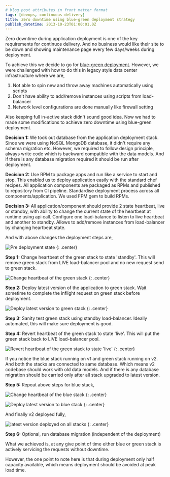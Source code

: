 ```yaml
---
# blog post attributes in front matter format
tags: [devops, continuous delivery]
title: Zero downtime using blue-green deployment strategy
publish_datetime: 2013-10-23T01:00:01.0Z
---
```

Zero downtime during application deployment is one of the key requirements for continuos delivery. And no business would like their site to be down and showing maintenance page every few days/weeks during deployment.

To achieve this we decide to go for [blue-green deployment](http://martinfowler.com/bliki/BlueGreenDeployment.html). However, we were challenged with how to do this in legacy style data center infrastructure where we are,

1. Not able to spin new and throw away machines automatically using scripts
2. Don't have ability to add/remove instances using scripts from load-balancer
3. Network level configurations are done manually like firewall setting

Also keeping full in-active stack didn't sound good idea. Now we had to made some modifications to achieve zero downtime using blue-green deployment.

**Decision 1:** We took out database from the application deployment stack. Since we were using NoSQL MongoDB database, it didn't require any schema migration etc. However, we required to follow design principle, always write code which is backward compatible with the data models. And if there is any database migration required it should be run after deployment.

**Decision 2:** Use RPM to package apps and run like a service to start and stop. This enabled us to deploy application easily with the standard chef recipes. All application components are packaged as RPMs and published to repository from CI pipeline. Standardise deployment process across all components/application. We used FPM gem to build RPMs.

**Decision 3:** All application/component should provide 2 state heartbeat, live or standby, with ability to change the current state of the heartbeat at runtime using api call. Configure one load-balance to listen to live heartbeat and another to standby. Allows to add/remove instances from load-balancer by changing heartbeat state.

And with above changes the deployment steps are,

![Pre deployment state](/assets/sunitblog/posts/images/zero-downtime-blue-green-deployment/1-state-before-deployment.svg)
{: .center}

**Step 1:** Change heartbeat of the green stack to state 'standby'. This will remove green stack from LIVE load-balancer pool and no new request send to green stack.

![Change heartbeat of the green stack](/assets/sunitblog/posts/images/zero-downtime-blue-green-deployment/2-green-standby.svg)
{: .center}

**Step 2:** Deploy latest version of the application to green stack. Wait sometime to complete the inflight request on green stack before deployment.

![Deploy latest version to green stack](/assets/sunitblog/posts/images/zero-downtime-blue-green-deployment/3-green-v2.svg "Deploy latest version to green stack")
{: .center}

**Step 3:** Sanity test green stack using standby load-balancer. Ideally automated, this will make sure deployment is good.

**Step 4:** Revert heartbeat of the green stack to state 'live'. This will put the green stack back to LIVE load-balancer pool.

![Revert heartbeat of the green stack to state 'live'](/assets/sunitblog/posts/images/zero-downtime-blue-green-deployment/4-green-v2-live.svg "Revert heartbeat of the green stack to state 'live'")
{: .center}

If you notice the blue stack running on v1 and green stack running on v2. And both the stacks are connected to same database. Which means v2 codebase should work with old data models. And if there is any database migration should be carried only after all stack upgraded to latest version.

**Step 5:** Repeat above steps for blue stack,

![Change heartbeat of the blue stack](/assets/sunitblog/posts/images/zero-downtime-blue-green-deployment/5-blue-standby.svg "Change heartbeat of the blue stack")
{: .center}

![Deploy latest version to blue stack](/assets/sunitblog/posts/images/zero-downtime-blue-green-deployment/6-blue-v2.svg "Deploy latest version to blue stack")
{: .center}

And finally v2 deployed fully,

![latest version deployed on all stacks](/assets/sunitblog/posts/images/zero-downtime-blue-green-deployment/7-blue-v2-live.svg "latest version deployed on all stacks")
{: .center}

**Step 6:** Optional, run database migration (independent of the deployment)

What we achieved is, at any give point of time either blue or green stack is actively servicing the requests without downtime.

However, the one point to note here is that during deployment only half capacity available, which means deployment should be avoided at peak load time.


